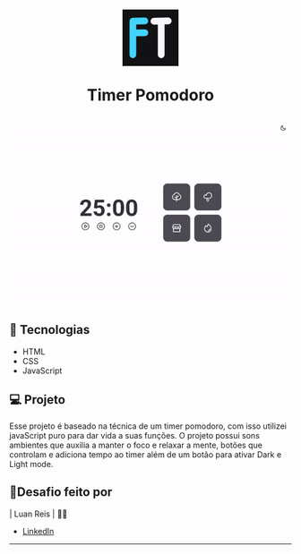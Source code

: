 <h1 align="center">
<img alt="Pomodoro" 
src="assets/favicon.svg"
width=20%>

Timer Pomodoro

</h1>

<p align="center">
<img 
  alt="imagem do projeto" 
  src="assets/view.gif">
</p>

## 🚀 Tecnologias

- HTML
- CSS
- JavaScript

## 💻 Projeto

 Esse projeto é baseado na técnica de um timer pomodoro, com isso utilizei javaScript puro para dar vida a suas funções. 
 O projeto possui sons ambientes que auxilia a manter o foco e relaxar a mente, botões que controlam e adiciona tempo ao timer além de um botão para ativar Dark e Light mode.

## 💪Desafio feito por

| Luan Reis | 🙅‍♂️

- [LinkedIn](https://www.linkedin.com/in/lreiss7)
---
